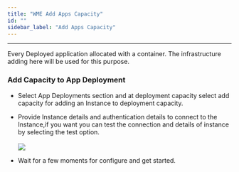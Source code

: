 ```yaml
---
title: "WME Add Apps Capacity"
id: ""
sidebar_label: "Add Apps Capacity"
---
```

---

Every Deployed application allocated with a container. The infrastructure adding here will be used for this purpose. 

### Add Capacity to App Deployment

- Select App Deployments section and at deployment capacity select add capacity for adding an Instance to deployment capacity.
- Provide Instance details and authentication details to connect to the Instance,if you want you can test the connection and details of instance by selecting the test option.
  <br/><br/>
  [![](/learn/assets/wme-setup/configuring-wme/app-deployment-capacity.jpg)](/learn/assets/wme-setup/configuring-wme/app-deployment-capacity.jpg)

- Wait for a few moments for configure and get started.
